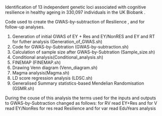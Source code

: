 Identification of 13 independent genetic loci associated with cognitive resilience in healthy ageing in 330,097 individuals in the UK Biobank .

Code used to create the GWAS-by-subtraction of Resilience , and for follow-up analyses.

1. Generation of initial GWAS of EY + Res and EY/NonRES and EY and RT for futher analysis (Generation_of_GWAS.sh)
2. Code for GWAS-by-Subtration (GWAS-by-subtraction.sh)
3. Calculation of sample size after GWAS-by-Subtration (Sample_size.sh)
4. Conditional analysis(Conditional_analysis.sh)
5. FINEMAP (FINEMAP.sh)
6. Drawing Venn diagram (Venn_diagram.sh)
7. Magma analysis(Magma.sh)
8. LD score regression analysis (LDSC.sh)
9. Generalised Summary statistics-based Mendelian Randomisation (GSMR.sh)

During the couse of this analysis the terms used for the inputs and outputs to GWAS-by-Subtraction changed as follows:
for RV read EY+Res and for V read EY/NonRes
for res read Resilience and for var read EduYears analysis
